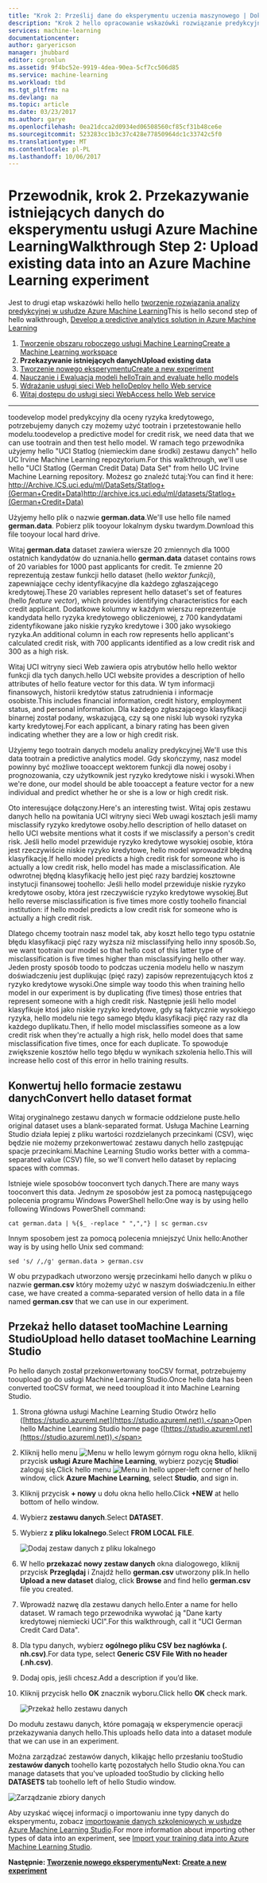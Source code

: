 ```yaml
---
title: "Krok 2: Prześlij dane do eksperymentu uczenia maszynowego | Dokumentacja firmy Microsoft"
description: "Krok 2 hello opracowanie wskazówki rozwiązanie predykcyjne: przekazywanie przechowywanych danych publicznych do usługi Azure Machine Learning Studio."
services: machine-learning
documentationcenter: 
author: garyericson
manager: jhubbard
editor: cgronlun
ms.assetid: 9f4bc52e-9919-4dea-90ea-5cf7cc506d85
ms.service: machine-learning
ms.workload: tbd
ms.tgt_pltfrm: na
ms.devlang: na
ms.topic: article
ms.date: 03/23/2017
ms.author: garye
ms.openlocfilehash: 0ea21dcca2d0934ed06508560cf85cf31b48ce6e
ms.sourcegitcommit: 523283cc1b3c37c428e77850964dc1c33742c5f0
ms.translationtype: MT
ms.contentlocale: pl-PL
ms.lasthandoff: 10/06/2017
---
```

# <a name="walkthrough-step-2-upload-existing-data-into-an-azure-machine-learning-experiment"></a><span data-ttu-id="56725-103">Przewodnik, krok 2. Przekazywanie istniejących danych do eksperymentu usługi Azure Machine Learning</span><span class="sxs-lookup"><span data-stu-id="56725-103">Walkthrough Step 2: Upload existing data into an Azure Machine Learning experiment</span></span>
<span data-ttu-id="56725-104">Jest to drugi etap wskazówki hello hello [tworzenie rozwiązania analizy predykcyjnej w usłudze Azure Machine Learning](machine-learning-walkthrough-develop-predictive-solution.md)</span><span class="sxs-lookup"><span data-stu-id="56725-104">This is hello second step of hello walkthrough, [Develop a predictive analytics solution in Azure Machine Learning](machine-learning-walkthrough-develop-predictive-solution.md)</span></span>

1. [<span data-ttu-id="56725-105">Tworzenie obszaru roboczego usługi Machine Learning</span><span class="sxs-lookup"><span data-stu-id="56725-105">Create a Machine Learning workspace</span></span>](machine-learning-walkthrough-1-create-ml-workspace.md)
2. <span data-ttu-id="56725-106">**Przekazywanie istniejących danych**</span><span class="sxs-lookup"><span data-stu-id="56725-106">**Upload existing data**</span></span>
3. [<span data-ttu-id="56725-107">Tworzenie nowego eksperymentu</span><span class="sxs-lookup"><span data-stu-id="56725-107">Create a new experiment</span></span>](machine-learning-walkthrough-3-create-new-experiment.md)
4. [<span data-ttu-id="56725-108">Nauczanie i Ewaluacja modeli hello</span><span class="sxs-lookup"><span data-stu-id="56725-108">Train and evaluate hello models</span></span>](machine-learning-walkthrough-4-train-and-evaluate-models.md)
5. [<span data-ttu-id="56725-109">Wdrażanie usługi sieci Web hello</span><span class="sxs-lookup"><span data-stu-id="56725-109">Deploy hello Web service</span></span>](machine-learning-walkthrough-5-publish-web-service.md)
6. [<span data-ttu-id="56725-110">Witaj dostępu do usługi sieci Web</span><span class="sxs-lookup"><span data-stu-id="56725-110">Access hello Web service</span></span>](machine-learning-walkthrough-6-access-web-service.md)

- - -
<span data-ttu-id="56725-111">toodevelop model predykcyjny dla oceny ryzyka kredytowego, potrzebujemy danych czy możemy użyć tootrain i przetestowanie hello modelu.</span><span class="sxs-lookup"><span data-stu-id="56725-111">toodevelop a predictive model for credit risk, we need data that we can use tootrain and then test hello model.</span></span> <span data-ttu-id="56725-112">W ramach tego przewodnika użyjemy hello "UCI Statlog (niemieckim dane środki) zestawu danych" hello UC Irvine Machine Learning repozytorium.</span><span class="sxs-lookup"><span data-stu-id="56725-112">For this walkthrough, we'll use hello "UCI Statlog (German Credit Data) Data Set" from hello UC Irvine Machine Learning repository.</span></span> <span data-ttu-id="56725-113">Możesz go znaleźć tutaj:</span><span class="sxs-lookup"><span data-stu-id="56725-113">You can find it here:</span></span>  
<span data-ttu-id="56725-114"><a href="http://archive.ics.uci.edu/ml/datasets/Statlog+(German+Credit+Data)">http://Archive.ICS.uci.edu/ml/DataSets/Statlog+(German+Credit+Data)</a></span><span class="sxs-lookup"><span data-stu-id="56725-114"><a href="http://archive.ics.uci.edu/ml/datasets/Statlog+(German+Credit+Data)">http://archive.ics.uci.edu/ml/datasets/Statlog+(German+Credit+Data)</a></span></span>

<span data-ttu-id="56725-115">Użyjemy hello plik o nazwie **german.data**.</span><span class="sxs-lookup"><span data-stu-id="56725-115">We'll use hello file named **german.data**.</span></span> <span data-ttu-id="56725-116">Pobierz plik tooyour lokalnym dysku twardym.</span><span class="sxs-lookup"><span data-stu-id="56725-116">Download this file tooyour local hard drive.</span></span>  

<span data-ttu-id="56725-117">Witaj **german.data** dataset zawiera wiersze 20 zmiennych dla 1000 ostatnich kandydatów do uznania.</span><span class="sxs-lookup"><span data-stu-id="56725-117">hello **german.data** dataset contains rows of 20 variables for 1000 past applicants for credit.</span></span> <span data-ttu-id="56725-118">Te zmienne 20 reprezentują zestaw funkcji hello dataset (hello *wektor funkcji*), zapewniające cechy identyfikacyjne dla każdego zgłaszającego kredytowej.</span><span class="sxs-lookup"><span data-stu-id="56725-118">These 20 variables represent hello dataset's set of features (hello *feature vector*), which provides identifying characteristics for each credit applicant.</span></span> <span data-ttu-id="56725-119">Dodatkowe kolumny w każdym wierszu reprezentuje kandydata hello ryzyka kredytowego obliczeniowej, z 700 kandydatami zidentyfikowane jako niskie ryzyko kredytowe i 300 jako wysokiego ryzyka.</span><span class="sxs-lookup"><span data-stu-id="56725-119">An additional column in each row represents hello applicant's calculated credit risk, with 700 applicants identified as a low credit risk and 300 as a high risk.</span></span>

<span data-ttu-id="56725-120">Witaj UCI witryny sieci Web zawiera opis atrybutów hello hello wektor funkcji dla tych danych.</span><span class="sxs-lookup"><span data-stu-id="56725-120">hello UCI website provides a description of hello attributes of hello feature vector for this data.</span></span> <span data-ttu-id="56725-121">W tym informacji finansowych, historii kredytów status zatrudnienia i informacje osobiste.</span><span class="sxs-lookup"><span data-stu-id="56725-121">This includes financial information, credit history, employment status, and personal information.</span></span> <span data-ttu-id="56725-122">Dla każdego zgłaszającego klasyfikacji binarnej został podany, wskazującą, czy są one niski lub wysoki ryzyka karty kredytowej.</span><span class="sxs-lookup"><span data-stu-id="56725-122">For each applicant, a binary rating has been given indicating whether they are a low or high credit risk.</span></span> 

<span data-ttu-id="56725-123">Użyjemy tego tootrain danych modelu analizy predykcyjnej.</span><span class="sxs-lookup"><span data-stu-id="56725-123">We'll use this data tootrain a predictive analytics model.</span></span> <span data-ttu-id="56725-124">Gdy skończymy, nasz model powinny być możliwe tooaccept wektorem funkcji dla nowej osoby i prognozowania, czy użytkownik jest ryzyko kredytowe niski i wysoki.</span><span class="sxs-lookup"><span data-stu-id="56725-124">When we're done, our model should be able tooaccept a feature vector for a new individual and predict whether he or she is a low or high credit risk.</span></span>  

<span data-ttu-id="56725-125">Oto interesujące dołączony.</span><span class="sxs-lookup"><span data-stu-id="56725-125">Here's an interesting twist.</span></span> <span data-ttu-id="56725-126">Witaj opis zestawu danych hello na powitania UCI witryny sieci Web uwagi kosztach jeśli mamy misclassify ryzyko kredytowe osoby.</span><span class="sxs-lookup"><span data-stu-id="56725-126">hello description of hello dataset on hello UCI website mentions what it costs if we misclassify a person's credit risk.</span></span>
<span data-ttu-id="56725-127">Jeśli hello model przewiduje ryzyko kredytowe wysokiej osobie, która jest rzeczywiście niskie ryzyko kredytowe, hello model wprowadził błędną klasyfikację.</span><span class="sxs-lookup"><span data-stu-id="56725-127">If hello model predicts a high credit risk for someone who is actually a low credit risk, hello model has made a misclassification.</span></span>
<span data-ttu-id="56725-128">Ale odwrotnej błędną klasyfikację hello jest pięć razy bardziej kosztowne instytucji finansowej toohello: Jeśli hello model przewiduje niskie ryzyko kredytowe osoby, która jest rzeczywiście ryzyko kredytowe wysokiej.</span><span class="sxs-lookup"><span data-stu-id="56725-128">But hello reverse misclassification is five times more costly toohello financial institution: if hello model predicts a low credit risk for someone who is actually a high credit risk.</span></span>

<span data-ttu-id="56725-129">Dlatego chcemy tootrain nasz model tak, aby koszt hello tego typu ostatnie błędu klasyfikacji pięć razy wyższa niż misclassifying hello inny sposób.</span><span class="sxs-lookup"><span data-stu-id="56725-129">So, we want tootrain our model so that hello cost of this latter type of misclassification is five times higher than misclassifying hello other way.</span></span>
<span data-ttu-id="56725-130">Jeden prosty sposób toodo to podczas uczenia modelu hello w naszym doświadczeniu jest duplikując (pięć razy) zapisów reprezentujących ktoś z ryzyko kredytowe wysoki.</span><span class="sxs-lookup"><span data-stu-id="56725-130">One simple way toodo this when training hello model in our experiment is by duplicating (five times) those entries that represent someone with a high credit risk.</span></span> <span data-ttu-id="56725-131">Następnie jeśli hello model klasyfikuje ktoś jako niskie ryzyko kredytowe, gdy są faktycznie wysokiego ryzyka, hello modelu nie tego samego błędu klasyfikacji pięć razy raz dla każdego duplikatu.</span><span class="sxs-lookup"><span data-stu-id="56725-131">Then, if hello model misclassifies someone as a low credit risk when they're actually a high risk, hello model does that same misclassification five times, once for each duplicate.</span></span> <span data-ttu-id="56725-132">To spowoduje zwiększenie kosztów hello tego błędu w wynikach szkolenia hello.</span><span class="sxs-lookup"><span data-stu-id="56725-132">This will increase hello cost of this error in hello training results.</span></span>


## <a name="convert-hello-dataset-format"></a><span data-ttu-id="56725-133">Konwertuj hello formacie zestawu danych</span><span class="sxs-lookup"><span data-stu-id="56725-133">Convert hello dataset format</span></span>
<span data-ttu-id="56725-134">Witaj oryginalnego zestawu danych w formacie oddzielone puste.</span><span class="sxs-lookup"><span data-stu-id="56725-134">hello original dataset uses a blank-separated format.</span></span> <span data-ttu-id="56725-135">Usługa Machine Learning Studio działa lepiej z pliku wartości rozdzielanych przecinkami (CSV), więc będzie nie możemy przekonwertować zestawu danych hello zastępując spacje przecinkami.</span><span class="sxs-lookup"><span data-stu-id="56725-135">Machine Learning Studio works better with a comma-separated value (CSV) file, so we'll convert hello dataset by replacing spaces with commas.</span></span>  

<span data-ttu-id="56725-136">Istnieje wiele sposobów tooconvert tych danych.</span><span class="sxs-lookup"><span data-stu-id="56725-136">There are many ways tooconvert this data.</span></span> <span data-ttu-id="56725-137">Jednym ze sposobów jest za pomocą następującego polecenia programu Windows PowerShell hello:</span><span class="sxs-lookup"><span data-stu-id="56725-137">One way is by using hello following Windows PowerShell command:</span></span>   

    cat german.data | %{$_ -replace " ",","} | sc german.csv  

<span data-ttu-id="56725-138">Innym sposobem jest za pomocą polecenia mniejszyć Unix hello:</span><span class="sxs-lookup"><span data-stu-id="56725-138">Another way is by using hello Unix sed command:</span></span>  

    sed 's/ /,/g' german.data > german.csv  

<span data-ttu-id="56725-139">W obu przypadkach utworzono wersję przecinkami hello danych w pliku o nazwie **german.csv** który możemy użyć w naszym doświadczeniu.</span><span class="sxs-lookup"><span data-stu-id="56725-139">In either case, we have created a comma-separated version of hello data in a file named **german.csv** that we can use in our experiment.</span></span>

## <a name="upload-hello-dataset-toomachine-learning-studio"></a><span data-ttu-id="56725-140">Przekaż hello dataset tooMachine Learning Studio</span><span class="sxs-lookup"><span data-stu-id="56725-140">Upload hello dataset tooMachine Learning Studio</span></span>
<span data-ttu-id="56725-141">Po hello danych został przekonwertowany tooCSV format, potrzebujemy tooupload go do usługi Machine Learning Studio.</span><span class="sxs-lookup"><span data-stu-id="56725-141">Once hello data has been converted tooCSV format, we need tooupload it into Machine Learning Studio.</span></span> 

1. <span data-ttu-id="56725-142">Strona główna usługi Machine Learning Studio Otwórz hello ([https://studio.azureml.net](https://studio.azureml.net)).</span><span class="sxs-lookup"><span data-stu-id="56725-142">Open hello Machine Learning Studio home page ([https://studio.azureml.net](https://studio.azureml.net)).</span></span> 

2. <span data-ttu-id="56725-143">Kliknij hello menu ![Menu][1] w hello lewym górnym rogu okna hello, kliknij przycisk **usługi Azure Machine Learning**, wybierz pozycję **Studio**i zaloguj się.</span><span class="sxs-lookup"><span data-stu-id="56725-143">Click hello menu ![Menu][1] in hello upper-left corner of hello window, click **Azure Machine Learning**, select **Studio**, and sign in.</span></span>

3. <span data-ttu-id="56725-144">Kliknij przycisk **+ nowy** u dołu okna hello hello.</span><span class="sxs-lookup"><span data-stu-id="56725-144">Click **+NEW** at hello bottom of hello window.</span></span>

4. <span data-ttu-id="56725-145">Wybierz **zestawu danych**.</span><span class="sxs-lookup"><span data-stu-id="56725-145">Select **DATASET**.</span></span>

5. <span data-ttu-id="56725-146">Wybierz **z pliku lokalnego**.</span><span class="sxs-lookup"><span data-stu-id="56725-146">Select **FROM LOCAL FILE**.</span></span>

    ![Dodaj zestaw danych z pliku lokalnego][2]

6. <span data-ttu-id="56725-148">W hello **przekazać nowy zestaw danych** okna dialogowego, kliknij przycisk **Przeglądaj** i Znajdź hello **german.csv** utworzony plik.</span><span class="sxs-lookup"><span data-stu-id="56725-148">In hello **Upload a new dataset** dialog, click **Browse** and find hello **german.csv** file you created.</span></span>

7. <span data-ttu-id="56725-149">Wprowadź nazwę dla zestawu danych hello.</span><span class="sxs-lookup"><span data-stu-id="56725-149">Enter a name for hello dataset.</span></span> <span data-ttu-id="56725-150">W ramach tego przewodnika wywołać ją "Dane karty kredytowej niemiecki UCI".</span><span class="sxs-lookup"><span data-stu-id="56725-150">For this walkthrough, call it "UCI German Credit Card Data".</span></span>

8. <span data-ttu-id="56725-151">Dla typu danych, wybierz **ogólnego pliku CSV bez nagłówka (. nh.csv)**.</span><span class="sxs-lookup"><span data-stu-id="56725-151">For data type, select **Generic CSV File With no header (.nh.csv)**.</span></span>

9. <span data-ttu-id="56725-152">Dodaj opis, jeśli chcesz.</span><span class="sxs-lookup"><span data-stu-id="56725-152">Add a description if you’d like.</span></span>

10. <span data-ttu-id="56725-153">Kliknij przycisk hello **OK** znacznik wyboru.</span><span class="sxs-lookup"><span data-stu-id="56725-153">Click hello **OK** check mark.</span></span>  

    ![Przekaż hello zestawu danych][3]

<span data-ttu-id="56725-155">Do modułu zestawu danych, które pomagają w eksperymencie operacji przekazywania danych hello.</span><span class="sxs-lookup"><span data-stu-id="56725-155">This uploads hello data into a dataset module that we can use in an experiment.</span></span>

<span data-ttu-id="56725-156">Można zarządzać zestawów danych, klikając hello przesłaniu tooStudio **zestawów danych** toohello kartę pozostałych hello Studio okna.</span><span class="sxs-lookup"><span data-stu-id="56725-156">You can manage datasets that you've uploaded tooStudio by clicking hello **DATASETS** tab toohello left of hello Studio window.</span></span>

![Zarządzanie zbiory danych][4]

<span data-ttu-id="56725-158">Aby uzyskać więcej informacji o importowaniu inne typy danych do eksperymentu, zobacz [importowanie danych szkoleniowych w usłudze Azure Machine Learning Studio](machine-learning-data-science-import-data.md).</span><span class="sxs-lookup"><span data-stu-id="56725-158">For more information about importing other types of data into an experiment, see [Import your training data into Azure Machine Learning Studio](machine-learning-data-science-import-data.md).</span></span>

<span data-ttu-id="56725-159">**Następnie: [Tworzenie nowego eksperymentu](machine-learning-walkthrough-3-create-new-experiment.md)**</span><span class="sxs-lookup"><span data-stu-id="56725-159">**Next: [Create a new experiment](machine-learning-walkthrough-3-create-new-experiment.md)**</span></span>

[1]: media/machine-learning-walkthrough-2-upload-data/menu.png
[2]: media/machine-learning-walkthrough-2-upload-data/add-dataset.png
[3]: media/machine-learning-walkthrough-2-upload-data/upload-dataset.png
[4]: media/machine-learning-walkthrough-2-upload-data/dataset-list.png
